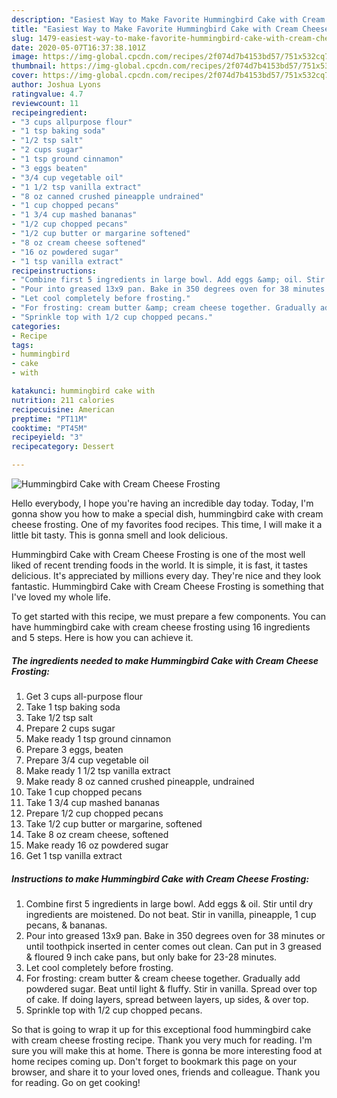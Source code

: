 ```yaml
---
description: "Easiest Way to Make Favorite Hummingbird Cake with Cream Cheese Frosting"
title: "Easiest Way to Make Favorite Hummingbird Cake with Cream Cheese Frosting"
slug: 1479-easiest-way-to-make-favorite-hummingbird-cake-with-cream-cheese-frosting
date: 2020-05-07T16:37:38.101Z
image: https://img-global.cpcdn.com/recipes/2f074d7b4153bd57/751x532cq70/hummingbird-cake-with-cream-cheese-frosting-recipe-main-photo.jpg
thumbnail: https://img-global.cpcdn.com/recipes/2f074d7b4153bd57/751x532cq70/hummingbird-cake-with-cream-cheese-frosting-recipe-main-photo.jpg
cover: https://img-global.cpcdn.com/recipes/2f074d7b4153bd57/751x532cq70/hummingbird-cake-with-cream-cheese-frosting-recipe-main-photo.jpg
author: Joshua Lyons
ratingvalue: 4.7
reviewcount: 11
recipeingredient:
- "3 cups allpurpose flour"
- "1 tsp baking soda"
- "1/2 tsp salt"
- "2 cups sugar"
- "1 tsp ground cinnamon"
- "3 eggs beaten"
- "3/4 cup vegetable oil"
- "1 1/2 tsp vanilla extract"
- "8 oz canned crushed pineapple undrained"
- "1 cup chopped pecans"
- "1 3/4 cup mashed bananas"
- "1/2 cup chopped pecans"
- "1/2 cup butter or margarine softened"
- "8 oz cream cheese softened"
- "16 oz powdered sugar"
- "1 tsp vanilla extract"
recipeinstructions:
- "Combine first 5 ingredients in large bowl. Add eggs &amp; oil. Stir until dry ingredients are moistened. Do not beat. Stir in vanilla, pineapple, 1 cup pecans, &amp; bananas."
- "Pour into greased 13x9 pan. Bake in 350 degrees oven for 38 minutes or until toothpick inserted in center comes out clean. Can put in 3 greased &amp; floured 9 inch cake pans, but only bake for 23-28 minutes."
- "Let cool completely before frosting."
- "For frosting: cream butter &amp; cream cheese together. Gradually add powdered sugar. Beat until light &amp; fluffy. Stir in vanilla. Spread over top of cake. If doing layers, spread between layers, up sides, &amp; over top."
- "Sprinkle top with 1/2 cup chopped pecans."
categories:
- Recipe
tags:
- hummingbird
- cake
- with

katakunci: hummingbird cake with 
nutrition: 211 calories
recipecuisine: American
preptime: "PT11M"
cooktime: "PT45M"
recipeyield: "3"
recipecategory: Dessert

---
```



![Hummingbird Cake with Cream Cheese Frosting](https://img-global.cpcdn.com/recipes/2f074d7b4153bd57/751x532cq70/hummingbird-cake-with-cream-cheese-frosting-recipe-main-photo.jpg)

Hello everybody, I hope you're having an incredible day today. Today, I'm gonna show you how to make a special dish, hummingbird cake with cream cheese frosting. One of my favorites food recipes. This time, I will make it a little bit tasty. This is gonna smell and look delicious.

Hummingbird Cake with Cream Cheese Frosting is one of the most well liked of recent trending foods in the world. It is simple, it is fast, it tastes delicious. It's appreciated by millions every day. They're nice and they look fantastic. Hummingbird Cake with Cream Cheese Frosting is something that I've loved my whole life.




To get started with this recipe, we must prepare a few components. You can have hummingbird cake with cream cheese frosting using 16 ingredients and 5 steps. Here is how you can achieve it.

<!--inarticleads1-->

##### The ingredients needed to make Hummingbird Cake with Cream Cheese Frosting:

1. Get 3 cups all-purpose flour
1. Take 1 tsp baking soda
1. Take 1/2 tsp salt
1. Prepare 2 cups sugar
1. Make ready 1 tsp ground cinnamon
1. Prepare 3 eggs, beaten
1. Prepare 3/4 cup vegetable oil
1. Make ready 1 1/2 tsp vanilla extract
1. Make ready 8 oz canned crushed pineapple, undrained
1. Take 1 cup chopped pecans
1. Take 1 3/4 cup mashed bananas
1. Prepare 1/2 cup chopped pecans
1. Take 1/2 cup butter or margarine, softened
1. Take 8 oz cream cheese, softened
1. Make ready 16 oz powdered sugar
1. Get 1 tsp vanilla extract




<!--inarticleads2-->

##### Instructions to make Hummingbird Cake with Cream Cheese Frosting:

1. Combine first 5 ingredients in large bowl. Add eggs &amp; oil. Stir until dry ingredients are moistened. Do not beat. Stir in vanilla, pineapple, 1 cup pecans, &amp; bananas.
1. Pour into greased 13x9 pan. Bake in 350 degrees oven for 38 minutes or until toothpick inserted in center comes out clean. Can put in 3 greased &amp; floured 9 inch cake pans, but only bake for 23-28 minutes.
1. Let cool completely before frosting.
1. For frosting: cream butter &amp; cream cheese together. Gradually add powdered sugar. Beat until light &amp; fluffy. Stir in vanilla. Spread over top of cake. If doing layers, spread between layers, up sides, &amp; over top.
1. Sprinkle top with 1/2 cup chopped pecans.




So that is going to wrap it up for this exceptional food hummingbird cake with cream cheese frosting recipe. Thank you very much for reading. I'm sure you will make this at home. There is gonna be more interesting food at home recipes coming up. Don't forget to bookmark this page on your browser, and share it to your loved ones, friends and colleague. Thank you for reading. Go on get cooking!

